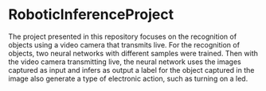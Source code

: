 # RoboticInferenceProject
The project presented in this repository focuses on the recognition of objects using a video camera that transmits live. For the recognition of objects, two neural networks with different samples were trained. Then with the video camera transmitting live, the neural network uses the images captured as input and infers as output a label for the object captured in the image also generate a type of electronic action, such as turning on a led.

